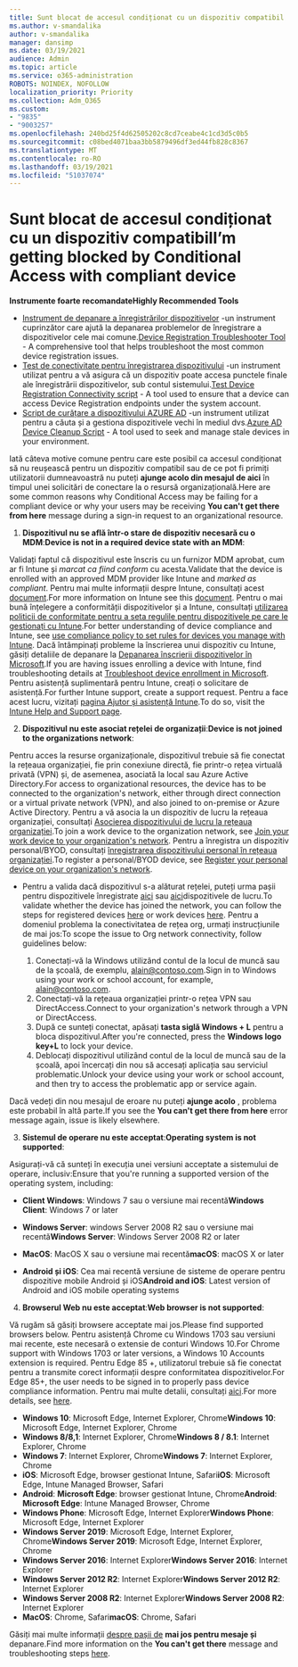 ```yaml
---
title: Sunt blocat de accesul condiționat cu un dispozitiv compatibil
ms.author: v-smandalika
author: v-smandalika
manager: dansimp
ms.date: 03/19/2021
audience: Admin
ms.topic: article
ms.service: o365-administration
ROBOTS: NOINDEX, NOFOLLOW
localization_priority: Priority
ms.collection: Adm_O365
ms.custom:
- "9835"
- "9003257"
ms.openlocfilehash: 240bd25f4d62505202c8cd7ceabe4c1cd3d5c0b5
ms.sourcegitcommit: c08bed4071baa3bb5879496df3ed44fb828c8367
ms.translationtype: MT
ms.contentlocale: ro-RO
ms.lasthandoff: 03/19/2021
ms.locfileid: "51037074"
---
```

# <a name="im-getting-blocked-by-conditional-access-with-compliant-device"></a><span data-ttu-id="1d8f7-102">Sunt blocat de accesul condiționat cu un dispozitiv compatibil</span><span class="sxs-lookup"><span data-stu-id="1d8f7-102">I’m getting blocked by Conditional Access with compliant device</span></span>

<span data-ttu-id="1d8f7-103">**Instrumente foarte recomandate**</span><span class="sxs-lookup"><span data-stu-id="1d8f7-103">**Highly Recommended Tools**</span></span>

- <span data-ttu-id="1d8f7-104">[Instrument de depanare a înregistrărilor dispozitivelor](https://docs.microsoft.com/samples/azure-samples/dsregtool/dsregtool/) -un instrument cuprinzător care ajută la depanarea problemelor de înregistrare a dispozitivelor cele mai comune.</span><span class="sxs-lookup"><span data-stu-id="1d8f7-104">[Device Registration Troubleshooter Tool](https://docs.microsoft.com/samples/azure-samples/dsregtool/dsregtool/) - A comprehensive tool that helps troubleshoot the most common device registration issues.</span></span>
- <span data-ttu-id="1d8f7-105">[Test de conectivitate pentru înregistrarea dispozitivului](https://docs.microsoft.com/samples/azure-samples/testdeviceregconnectivity/testdeviceregconnectivity/) -un instrument utilizat pentru a vă asigura că un dispozitiv poate accesa punctele finale ale înregistrării dispozitivelor, sub contul sistemului.</span><span class="sxs-lookup"><span data-stu-id="1d8f7-105">[Test Device Registration Connectivity script](https://docs.microsoft.com/samples/azure-samples/testdeviceregconnectivity/testdeviceregconnectivity/) - A tool used to ensure that a device can access Device Registration endpoints under the system account.</span></span>
- <span data-ttu-id="1d8f7-106">[Script de curățare a dispozitivului AZURE AD](https://github.com/mzmaili/AzureADDeviceCleanup) -un instrument utilizat pentru a căuta și a gestiona dispozitivele vechi în mediul dvs.</span><span class="sxs-lookup"><span data-stu-id="1d8f7-106">[Azure AD Device Cleanup Script](https://github.com/mzmaili/AzureADDeviceCleanup) - A tool used to seek and manage stale devices in your environment.</span></span>

<span data-ttu-id="1d8f7-107">Iată câteva motive comune pentru care este posibil ca accesul condiționat să nu reușească pentru un dispozitiv compatibil sau de ce pot fi primiți utilizatorii dumneavoastră nu puteți **ajunge acolo din mesajul de aici** în timpul unei solicitări de conectare la o resursă organizațională.</span><span class="sxs-lookup"><span data-stu-id="1d8f7-107">Here are some common reasons why Conditional Access may be failing for a compliant device or why your users may be receiving **You can't get there from here** message during a sign-in request to an organizational resource.</span></span>

1. <span data-ttu-id="1d8f7-108">**Dispozitivul nu se află într-o stare de dispozitiv necesară cu o MDM**:</span><span class="sxs-lookup"><span data-stu-id="1d8f7-108">**Device is not in a required device state with an MDM**:</span></span>

<span data-ttu-id="1d8f7-109">Validați faptul că dispozitivul este înscris cu un furnizor MDM aprobat, cum ar fi Intune și *marcat ca fiind conform* cu acesta.</span><span class="sxs-lookup"><span data-stu-id="1d8f7-109">Validate that the device is enrolled with an approved MDM provider like Intune and *marked as compliant*.</span></span> <span data-ttu-id="1d8f7-110">Pentru mai multe informații despre Intune, consultați acest [document](https://docs.microsoft.com/mem/intune/enrollment/device-enrollment).</span><span class="sxs-lookup"><span data-stu-id="1d8f7-110">For more information on Intune see this [document](https://docs.microsoft.com/mem/intune/enrollment/device-enrollment).</span></span> <span data-ttu-id="1d8f7-111">Pentru o mai bună înțelegere a conformității dispozitivelor și a Intune, consultați [utilizarea politicii de conformitate pentru a seta regulile pentru dispozitivele pe care le gestionați cu Intune](https://docs.microsoft.com/mem/intune/protect/device-compliance-get-started).</span><span class="sxs-lookup"><span data-stu-id="1d8f7-111">For better understanding of device compliance and Intune, see [use compliance policy to set rules for devices you manage with Intune](https://docs.microsoft.com/mem/intune/protect/device-compliance-get-started).</span></span> <span data-ttu-id="1d8f7-112">Dacă întâmpinați probleme la înscrierea unui dispozitiv cu Intune, găsiți detaliile de depanare la [Depanarea înscrierii dispozitivelor în Microsoft](https://docs.microsoft.com/troubleshoot/mem/intune/troubleshoot-device-enrollment-in-intune).</span><span class="sxs-lookup"><span data-stu-id="1d8f7-112">If you are having issues enrolling a device with Intune, find troubleshooting details at [Troubleshoot device enrollment in Microsoft](https://docs.microsoft.com/troubleshoot/mem/intune/troubleshoot-device-enrollment-in-intune).</span></span> <span data-ttu-id="1d8f7-113">Pentru asistență suplimentară pentru Intune, creați o solicitare de asistență.</span><span class="sxs-lookup"><span data-stu-id="1d8f7-113">For further Intune support, create a support request.</span></span> <span data-ttu-id="1d8f7-114">Pentru a face acest lucru, vizitați [pagina Ajutor și asistență Intune](https://endpoint.microsoft.com/#blade/Microsoft_Intune_DeviceSettings/SupportMenu/helpSupport).</span><span class="sxs-lookup"><span data-stu-id="1d8f7-114">To do so, visit the [Intune Help and Support page](https://endpoint.microsoft.com/#blade/Microsoft_Intune_DeviceSettings/SupportMenu/helpSupport).</span></span>

2. <span data-ttu-id="1d8f7-115">**Dispozitivul nu este asociat rețelei de organizații**:</span><span class="sxs-lookup"><span data-stu-id="1d8f7-115">**Device is not joined to the organizations network**:</span></span>

<span data-ttu-id="1d8f7-116">Pentru acces la resurse organizaționale, dispozitivul trebuie să fie conectat la rețeaua organizației, fie prin conexiune directă, fie printr-o rețea virtuală privată (VPN) și, de asemenea, asociată la local sau Azure Active Directory.</span><span class="sxs-lookup"><span data-stu-id="1d8f7-116">For access to organizational resources, the device has to be connected to the organization's network, either through direct connection or a virtual private network (VPN), and also joined to on-premise or Azure Active Directory.</span></span> <span data-ttu-id="1d8f7-117">Pentru a vă asocia la un dispozitiv de lucru la rețeaua organizației, consultați [Asocierea dispozitivului de lucru la rețeaua organizației](https://docs.microsoft.com/azure/active-directory/user-help/user-help-join-device-on-network).</span><span class="sxs-lookup"><span data-stu-id="1d8f7-117">To join a work device to the organization network, see [Join your work device to your organization's network](https://docs.microsoft.com/azure/active-directory/user-help/user-help-join-device-on-network).</span></span> <span data-ttu-id="1d8f7-118">Pentru a înregistra un dispozitiv personal/BYOD, consultați [înregistrarea dispozitivului personal în rețeaua organizației](https://docs.microsoft.com/azure/active-directory/user-help/user-help-register-device-on-network).</span><span class="sxs-lookup"><span data-stu-id="1d8f7-118">To register a personal/BYOD device, see [Register your personal device on your organization's network](https://docs.microsoft.com/azure/active-directory/user-help/user-help-register-device-on-network).</span></span>

- <span data-ttu-id="1d8f7-119">Pentru a valida dacă dispozitivul s-a alăturat rețelei, puteți urma pașii pentru dispozitivele înregistrate [aici](https://docs.microsoft.com/azure/active-directory/user-help/user-help-register-device-on-network#to-verify-that-youre-registered) sau [aici](https://docs.microsoft.com/azure/active-directory/user-help/user-help-join-device-on-network#to-make-sure-youre-joined)dispozitivele de lucru.</span><span class="sxs-lookup"><span data-stu-id="1d8f7-119">To validate whether the device has joined the network, you can follow the steps for registered devices [here](https://docs.microsoft.com/azure/active-directory/user-help/user-help-register-device-on-network#to-verify-that-youre-registered) or work devices [here](https://docs.microsoft.com/azure/active-directory/user-help/user-help-join-device-on-network#to-make-sure-youre-joined).</span></span> <span data-ttu-id="1d8f7-120">Pentru a domeniul problema la conectivitatea de rețea org, urmați instrucțiunile de mai jos:</span><span class="sxs-lookup"><span data-stu-id="1d8f7-120">To scope the issue to Org network connectivity, follow guidelines below:</span></span>

    1. <span data-ttu-id="1d8f7-121">Conectați-vă la Windows utilizând contul de la locul de muncă sau de la școală, de exemplu, alain@contoso.com.</span><span class="sxs-lookup"><span data-stu-id="1d8f7-121">Sign in to Windows using your work or school account,  for example, alain@contoso.com.</span></span>
    2. <span data-ttu-id="1d8f7-122">Conectați-vă la rețeaua organizației printr-o rețea VPN sau DirectAccess.</span><span class="sxs-lookup"><span data-stu-id="1d8f7-122">Connect to your organization's network through a VPN or DirectAccess.</span></span>
    3. <span data-ttu-id="1d8f7-123">După ce sunteți conectat, apăsați **tasta siglă Windows + L** pentru a bloca dispozitivul.</span><span class="sxs-lookup"><span data-stu-id="1d8f7-123">After you're connected, press the **Windows logo key+L** to lock your device.</span></span>
    4. <span data-ttu-id="1d8f7-124">Deblocați dispozitivul utilizând contul de la locul de muncă sau de la școală, apoi încercați din nou să accesați aplicația sau serviciul problematic.</span><span class="sxs-lookup"><span data-stu-id="1d8f7-124">Unlock your device using your work or school account, and then try to access the problematic app or service again.</span></span>

<span data-ttu-id="1d8f7-125">Dacă vedeți din nou mesajul de eroare nu puteți **ajunge acolo** , problema este probabil în altă parte.</span><span class="sxs-lookup"><span data-stu-id="1d8f7-125">If you see the **You can't get there from here** error message again, issue is likely elsewhere.</span></span>

3. <span data-ttu-id="1d8f7-126">**Sistemul de operare nu este acceptat**:</span><span class="sxs-lookup"><span data-stu-id="1d8f7-126">**Operating system is not supported**:</span></span>

<span data-ttu-id="1d8f7-127">Asigurați-vă că sunteți în execuția unei versiuni acceptate a sistemului de operare, inclusiv:</span><span class="sxs-lookup"><span data-stu-id="1d8f7-127">Ensure that you're running a supported version of the operating system, including:</span></span>

- <span data-ttu-id="1d8f7-128">**Client Windows**: Windows 7 sau o versiune mai recentă</span><span class="sxs-lookup"><span data-stu-id="1d8f7-128">**Windows Client**: Windows 7 or later</span></span>

- <span data-ttu-id="1d8f7-129">**Windows Server**: windows Server 2008 R2 sau o versiune mai recentă</span><span class="sxs-lookup"><span data-stu-id="1d8f7-129">**Windows Server**: Windows Server 2008 R2 or later</span></span>

- <span data-ttu-id="1d8f7-130">**MacOS**: MacOS X sau o versiune mai recentă</span><span class="sxs-lookup"><span data-stu-id="1d8f7-130">**macOS**: macOS X or later</span></span>

- <span data-ttu-id="1d8f7-131">**Android și iOS**: Cea mai recentă versiune de sisteme de operare pentru dispozitive mobile Android și iOS</span><span class="sxs-lookup"><span data-stu-id="1d8f7-131">**Android and iOS**: Latest version of Android and iOS mobile operating systems</span></span>

4. <span data-ttu-id="1d8f7-132">**Browserul Web nu este acceptat**:</span><span class="sxs-lookup"><span data-stu-id="1d8f7-132">**Web browser is not supported**:</span></span>

<span data-ttu-id="1d8f7-133">Vă rugăm să găsiți browsere acceptate mai jos.</span><span class="sxs-lookup"><span data-stu-id="1d8f7-133">Please find supported browsers below.</span></span> <span data-ttu-id="1d8f7-134">Pentru asistență Chrome cu Windows 1703 sau versiuni mai recente, este necesară o extensie de conturi Windows 10.</span><span class="sxs-lookup"><span data-stu-id="1d8f7-134">For Chrome support with Windows 1703 or later versions, a Windows 10 Accounts extension is required.</span></span> <span data-ttu-id="1d8f7-135">Pentru Edge 85 +, utilizatorul trebuie să fie conectat pentru a transmite corect informații despre conformitatea dispozitivelor.</span><span class="sxs-lookup"><span data-stu-id="1d8f7-135">For Edge 85+, the user needs to be signed in to properly pass device compliance information.</span></span> <span data-ttu-id="1d8f7-136">Pentru mai multe detalii, consultați [aici](https://docs.microsoft.com/azure/active-directory/conditional-access/concept-conditional-access-conditions#chrome-support).</span><span class="sxs-lookup"><span data-stu-id="1d8f7-136">For more details, see [here](https://docs.microsoft.com/azure/active-directory/conditional-access/concept-conditional-access-conditions#chrome-support).</span></span>

- <span data-ttu-id="1d8f7-137">**Windows 10**: Microsoft Edge, Internet Explorer, Chrome</span><span class="sxs-lookup"><span data-stu-id="1d8f7-137">**Windows 10**: Microsoft Edge, Internet Explorer, Chrome</span></span>
- <span data-ttu-id="1d8f7-138">**Windows 8/8,1**: Internet Explorer, Chrome</span><span class="sxs-lookup"><span data-stu-id="1d8f7-138">**Windows 8 / 8.1**: Internet Explorer, Chrome</span></span>
- <span data-ttu-id="1d8f7-139">**Windows 7**: Internet Explorer, Chrome</span><span class="sxs-lookup"><span data-stu-id="1d8f7-139">**Windows 7**: Internet Explorer, Chrome</span></span>
- <span data-ttu-id="1d8f7-140">**iOS**: Microsoft Edge, browser gestionat Intune, Safari</span><span class="sxs-lookup"><span data-stu-id="1d8f7-140">**iOS**: Microsoft Edge, Intune Managed Browser, Safari</span></span>
- <span data-ttu-id="1d8f7-141">**Android**: **Microsoft Edge**: browser gestionat Intune, Chrome</span><span class="sxs-lookup"><span data-stu-id="1d8f7-141">**Android**: **Microsoft Edge**: Intune Managed Browser, Chrome</span></span>
- <span data-ttu-id="1d8f7-142">**Windows Phone**: Microsoft Edge, Internet Explorer</span><span class="sxs-lookup"><span data-stu-id="1d8f7-142">**Windows Phone**: Microsoft Edge, Internet Explorer</span></span>
- <span data-ttu-id="1d8f7-143">**Windows Server 2019**: Microsoft Edge, Internet Explorer, Chrome</span><span class="sxs-lookup"><span data-stu-id="1d8f7-143">**Windows Server 2019**: Microsoft Edge, Internet Explorer, Chrome</span></span>
- <span data-ttu-id="1d8f7-144">**Windows Server 2016**: Internet Explorer</span><span class="sxs-lookup"><span data-stu-id="1d8f7-144">**Windows Server 2016**: Internet Explorer</span></span>
- <span data-ttu-id="1d8f7-145">**Windows Server 2012 R2**: Internet Explorer</span><span class="sxs-lookup"><span data-stu-id="1d8f7-145">**Windows Server 2012 R2**: Internet Explorer</span></span>
- <span data-ttu-id="1d8f7-146">**Windows Server 2008 R2**: Internet Explorer</span><span class="sxs-lookup"><span data-stu-id="1d8f7-146">**Windows Server 2008 R2**: Internet Explorer</span></span>
- <span data-ttu-id="1d8f7-147">**MacOS**: Chrome, Safari</span><span class="sxs-lookup"><span data-stu-id="1d8f7-147">**macOS**: Chrome, Safari</span></span>

<span data-ttu-id="1d8f7-148">Găsiți mai multe informații [despre pașii de](https://docs.microsoft.com/azure/active-directory/user-help/user-help-device-remediation) **mai jos pentru mesaje și** depanare.</span><span class="sxs-lookup"><span data-stu-id="1d8f7-148">Find more information on the **You can't get there** message and troubleshooting steps [here](https://docs.microsoft.com/azure/active-directory/user-help/user-help-device-remediation).</span></span>
